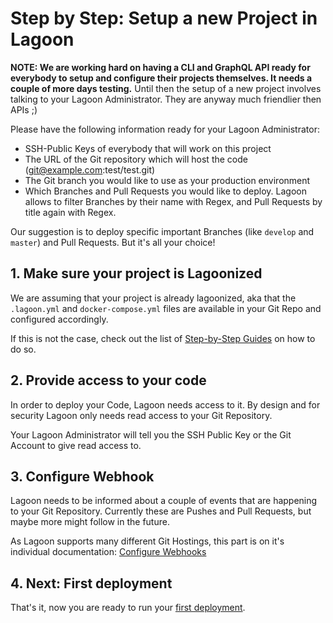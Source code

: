 # Step by Step: Setup a new Project in Lagoon

**NOTE: We are working hard on having a CLI and GraphQL API ready for everybody to setup and configure their projects themselves. It needs a couple of more days testing.**
Until then the setup of a new project involves talking to your Lagoon Administrator. They are anyway much friendlier then APIs ;)

Please have the following information ready for your Lagoon Administrator:

- SSH-Public Keys of everybody that will work on this project
- The URL of the Git repository which will host the code (git@example.com:test/test.git)
- The Git branch you would like to use as your production environment
- Which Branches and Pull Requests you would like to deploy. Lagoon allows to filter Branches by their name with Regex, and Pull Requests by title again with Regex.

Our suggestion is to deploy specific important Branches (like `develop` and `master`) and Pull Requests. But it's all your choice!

## 1. Make sure your project is Lagoonized

We are assuming that your project is already lagoonized, aka that the `.lagoon.yml` and `docker-compose.yml` files are available in your Git Repo and configured accordingly.

If this is not the case, check out the list of [Step-by-Step Guides](./index.md) on how to do so.

## 2. Provide access to your code

In order to deploy your Code, Lagoon needs access to it. By design and for security Lagoon only needs read access to your Git Repository.

Your Lagoon Administrator will tell you the SSH Public Key or the Git Account to give read access to.

## 3. Configure Webhook

Lagoon needs to be informed about a couple of events that are happening to your Git Repository. Currently these are Pushes and Pull Requests, but maybe more might follow in the future.

As Lagoon supports many different Git Hostings, this part is on it's individual documentation: [Configure Webhooks](./configure_webhooks.md)

## 4. Next: First deployment

That's it, now you are ready to run your [first deployment](./first_deployment.md).
